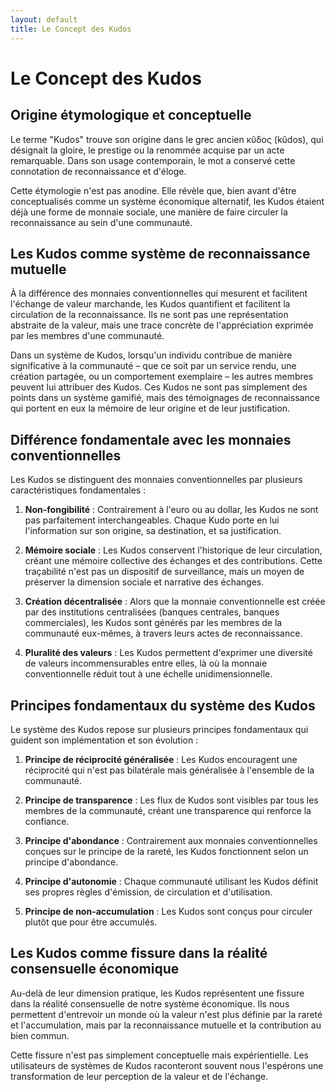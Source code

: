 ```yaml
---
layout: default
title: Le Concept des Kudos
---
```


# Le Concept des Kudos

## Origine étymologique et conceptuelle

Le terme "Kudos" trouve son origine dans le grec ancien κῦδος (kûdos), qui désignait la gloire, le prestige ou la renommée acquise par un acte remarquable. Dans son usage contemporain, le mot a conservé cette connotation de reconnaissance et d'éloge.

Cette étymologie n'est pas anodine. Elle révèle que, bien avant d'être conceptualisés comme un système économique alternatif, les Kudos étaient déjà une forme de monnaie sociale, une manière de faire circuler la reconnaissance au sein d'une communauté.

## Les Kudos comme système de reconnaissance mutuelle

À la différence des monnaies conventionnelles qui mesurent et facilitent l'échange de valeur marchande, les Kudos quantifient et facilitent la circulation de la reconnaissance. Ils ne sont pas une représentation abstraite de la valeur, mais une trace concrète de l'appréciation exprimée par les membres d'une communauté.

Dans un système de Kudos, lorsqu'un individu contribue de manière significative à la communauté – que ce soit par un service rendu, une création partagée, ou un comportement exemplaire – les autres membres peuvent lui attribuer des Kudos. Ces Kudos ne sont pas simplement des points dans un système gamifié, mais des témoignages de reconnaissance qui portent en eux la mémoire de leur origine et de leur justification.

## Différence fondamentale avec les monnaies conventionnelles

Les Kudos se distinguent des monnaies conventionnelles par plusieurs caractéristiques fondamentales :

1. **Non-fongibilité** : Contrairement à l'euro ou au dollar, les Kudos ne sont pas parfaitement interchangeables. Chaque Kudo porte en lui l'information sur son origine, sa destination, et sa justification.

2. **Mémoire sociale** : Les Kudos conservent l'historique de leur circulation, créant une mémoire collective des échanges et des contributions. Cette traçabilité n'est pas un dispositif de surveillance, mais un moyen de préserver la dimension sociale et narrative des échanges.

3. **Création décentralisée** : Alors que la monnaie conventionnelle est créée par des institutions centralisées (banques centrales, banques commerciales), les Kudos sont générés par les membres de la communauté eux-mêmes, à travers leurs actes de reconnaissance.

4. **Pluralité des valeurs** : Les Kudos permettent d'exprimer une diversité de valeurs incommensurables entre elles, là où la monnaie conventionnelle réduit tout à une échelle unidimensionnelle.

## Principes fondamentaux du système des Kudos

Le système des Kudos repose sur plusieurs principes fondamentaux qui guident son implémentation et son évolution :

1. **Principe de réciprocité généralisée** : Les Kudos encouragent une réciprocité qui n'est pas bilatérale mais généralisée à l'ensemble de la communauté.

2. **Principe de transparence** : Les flux de Kudos sont visibles par tous les membres de la communauté, créant une transparence qui renforce la confiance.

3. **Principe d'abondance** : Contrairement aux monnaies conventionnelles conçues sur le principe de la rareté, les Kudos fonctionnent selon un principe d'abondance.

4. **Principe d'autonomie** : Chaque communauté utilisant les Kudos définit ses propres règles d'émission, de circulation et d'utilisation.

5. **Principe de non-accumulation** : Les Kudos sont conçus pour circuler plutôt que pour être accumulés.

## Les Kudos comme fissure dans la réalité consensuelle économique

Au-delà de leur dimension pratique, les Kudos représentent une fissure dans la réalité consensuelle de notre système économique. Ils nous permettent d'entrevoir un monde où la valeur n'est plus définie par la rareté et l'accumulation, mais par la reconnaissance mutuelle et la contribution au bien commun.

Cette fissure n'est pas simplement conceptuelle mais expérientielle. Les utilisateurs de systèmes de Kudos raconteront souvent nous l'espérons une transformation de leur perception de la valeur et de l'échange.
